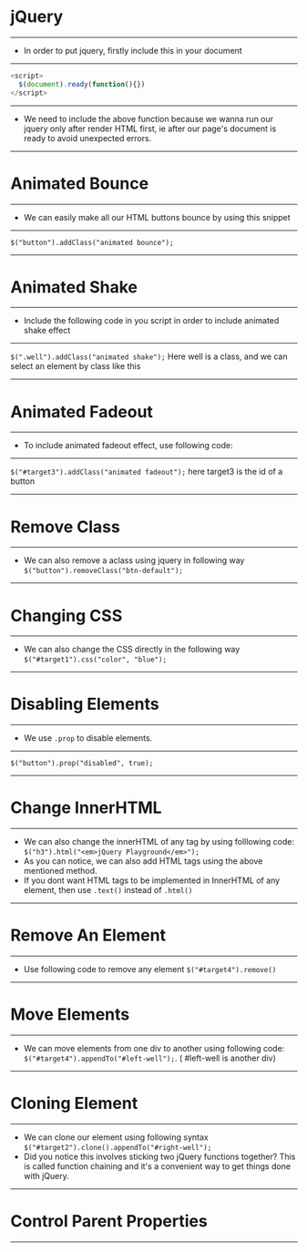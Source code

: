# jQuery

<hr>

- In order to put jquery, firstly include this in your document

<hr>

```js
<script>
  $(document).ready(function(){})
</script>
```

<hr>

- We need to include the above function because we wanna run our jquery only after render HTML first, ie after our page's document is ready to avoid unexpected errors.

<hr>

# Animated Bounce

<hr>

- We can easily make all our HTML buttons bounce by using this snippet

<hr>

`$("button").addClass("animated bounce");`

<hr>

# Animated Shake

<hr>

- Include the following code in you script in order to include animated shake effect

<hr>

`$(".well").addClass("animated shake");` Here well is a class, and we can select an element by class like this

<hr>

# Animated Fadeout

<hr>

- To include animated fadeout effect, use following code:

<hr>

`$("#target3").addClass("animated fadeout");` here target3 is the id of a button

<hr>

# Remove Class

<hr>

- We can also remove a aclass using jquery in following way `$("button").removeClass("btn-default");`

<hr>

# Changing CSS

<hr>

- We can also change the CSS directly in the following way `$("#target1").css("color", "blue");`

<hr>

# Disabling Elements

<hr>

- We use `.prop` to disable elements.

<hr>

`$("button").prop("disabled", true);`

<hr>

# Change InnerHTML

<hr>

- We can also change the innerHTML of any tag by using folllowing code: `$("h3").html("<em>jQuery Playground</em>");`
- As you can notice, we can also add HTML tags using the above mentioned method.
- If you dont want HTML tags to be implemented in InnerHTML of any element, then use `.text()` instead of `.html()`

<hr>

# Remove An Element

<hr>

- Use following code to remove any element `$("#target4").remove()`

<hr>

# Move Elements

<hr>

- We can move elements from one div to another using following code: `$("#target4").appendTo("#left-well");`. ( #left-well is another div)

<hr>

# Cloning Element

<hr>

- We can clone our element using following syntax `$("#target2").clone().appendTo("#right-well");`
- Did you notice this involves sticking two jQuery functions together? This is called function chaining and it's a convenient way to get things done with jQuery.

<hr>

# Control Parent Properties

<hr>

